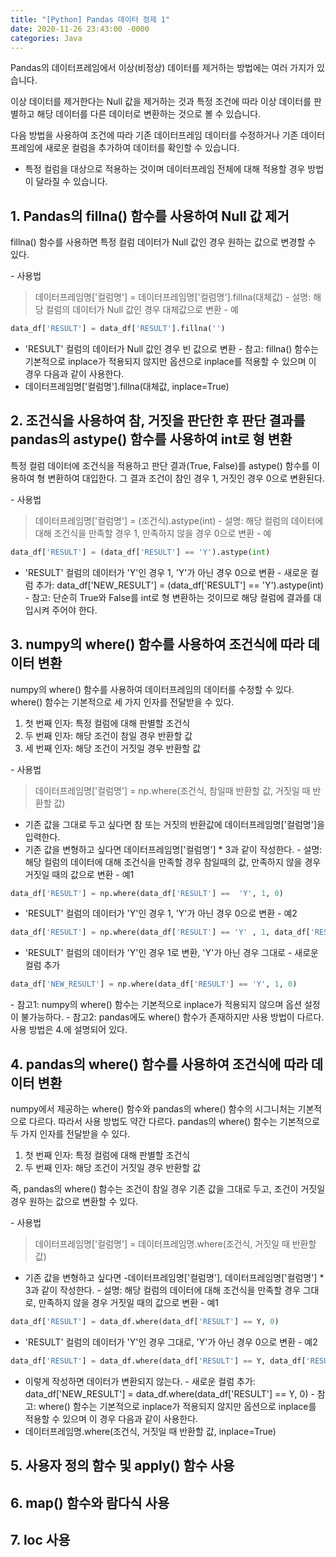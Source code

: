 ```yaml
---
title: "[Python] Pandas 데이터 정제 1"
date: 2020-11-26 23:43:00 -0000
categories: Java
---
```

Pandas의 데이터프레임에서 이상(비정상) 데이터를 제거하는 방법에는 여러 가지가 있습니다.

이상 데이터를 제거한다는 Null 값을 제거하는 것과 특정 조건에 따라 이상 데이터를 판별하고 해당 데이터를 다른 데이터로 변환하는 것으로 볼 수 있습니다.

다음 방법을 사용하여 조건에 따라 기존 데이터프레임 데이터를 수정하거나 기존 데이터프레임에 새로운 컬럼을 추가하여 데이터를 확인할 수 있습니다.

* 특정 컬럼을 대상으로 적용하는 것이며 데이터프레임 전체에 대해 적용할 경우 방법이 달라질 수 있습니다.

## 1. Pandas의 fillna() 함수를 사용하여 Null 값 제거

fillna() 함수를 사용하면 특정 컬럼 데이터가 Null 값인 경우 원하는 값으로 변경할 수 있다.

&#45; 사용법
> 데이터프레임명['컬럼명'] = 데이터프레임명['컬럼명'].fillna(대체값)
&#45; 설명: 해당 컬럼의 데이터가 Null 값인 경우 대체값으로 변환
&#45; 예
```python
data_df['RESULT'] = data_df['RESULT'].fillna('')
```
  * 'RESULT' 컬럼의 데이터가 Null 값인 경우 빈 값으로 변환
&#45; 참고: fillna() 함수는 기본적으로 inplace가 적용되지 않지만 옵션으로 inplace를 적용할 수 있으며 이 경우 다음과 같이 사용한다.
  * 데이터프레임명['컬럼명'].fillna(대체값, inplace=True)

## 2. 조건식을 사용하여 참, 거짓을 판단한 후 판단 결과를 pandas의 astype() 함수를 사용하여 int로 형 변환

특정 컬럼 데이터에 조건식을 적용하고 판단 결과(True, False)를 astype() 함수를 이용하여 형 변환하여 대입한다. 그 결과 조건이 참인 경우 1, 거짓인 경우 0으로 변환된다.

&#45; 사용법
> 데이터프레임명['컬럼명'] = (조건식).astype(int)
&#45; 설명: 해당 컬럼의 데이터에 대해 조건식을 만족할 경우 1, 만족하지 않을 경우 0으로 변환
&#45; 예
```python
data_df['RESULT'] = (data_df['RESULT'] == 'Y').astype(int)
```
  * 'RESULT' 컬럼의 데이터가 'Y'인 경우 1, 'Y'가 아닌 경우 0으로 변환
&#45; 새로운 컬럼 추가: data_df['NEW_RESULT'] = (data_df['RESULT'] == 'Y').astype(int)
&#45; 참고: 단순히 True와 False를 int로 형 변환하는 것이므로 해당 컬럼에 결과를 대입시켜 주어야 한다.

## 3. numpy의 where() 함수를 사용하여 조건식에 따라 데이터 변환

numpy의 where() 함수를 사용하여 데이터프레임의 데이터를 수정할 수 있다. where() 함수는 기본적으로 세 가지 인자를 전달받을 수 있다.
1) 첫 번째 인자: 특정 컬럼에 대해 판별할 조건식
2) 두 번째 인자: 해당 조건이 참일 경우 반환할 값
3) 세 번째 인자: 해당 조건이 거짓일 경우 반환할 값

&#45; 사용법
> 데이터프레임명['컬럼명'] = np.where(조건식, 참일때 반환할 값, 거짓일 때 반환할 값)
  * 기존 값을 그대로 두고 싶다면 참 또는 거짓의 반환값에 데이터프레임명['컬럼명']을 입력한다.
  * 기존 값을 변형하고 싶다면 데이터프레임명['컬럼명'] * 3과 같이 작성한다.
&#45; 설명: 해당 컬럼의 데이터에 대해 조건식을 만족할 경우 참일때의 값, 만족하지 않을 경우 거짓일 때의 값으로 변환
&#45; 예1
```python
data_df['RESULT'] = np.where(data_df['RESULT'] ==  'Y', 1, 0)
```
  * 'RESULT' 컬럼의 데이터가 'Y'인 경우 1, 'Y'가 아닌 경우 0으로 변환
&#45; 예2
```python
data_df['RESULT'] = np.where(data_df['RESULT'] == 'Y' , 1, data_df['RESULT'])
```
  * 'RESULT' 컬럼의 데이터가 'Y'인 경우 1로 변환, 'Y'가 아닌 경우 그대로
&#45; 새로운 컬럼 추가
```python
data_df['NEW_RESULT'] = np.where(data_df['RESULT'] == 'Y', 1, 0)
```
&#45; 참고1: numpy의 where() 함수는 기본적으로 inplace가 적용되지 않으며 옵션 설정이 불가능하다.
&#45; 참고2: pandas에도 where() 함수가 존재하지만 사용 방법이 다르다. 사용 방법은 4.에 설명되어 있다.

## 4. pandas의 where() 함수를 사용하여 조건식에 따라 데이터 변환

numpy에서 제공하는 where() 함수와 pandas의 where() 함수의 시그니처는 기본적으로 다르다. 따라서 사용 방법도 약간 다르다. pandas의 where() 함수는 기본적으로 두 가지 인자를 전달받을 수 있다.
1) 첫 번째 인자: 특정 컬럼에 대해 판별할 조건식
2) 두 번째 인자: 해당 조건이 거짓일 경우 반환할 값

즉, pandas의 where() 함수는 조건이 참일 경우 기존 값을 그대로 두고, 조건이 거짓일 경우 원하는 값으로 변환할 수 있다.

&#45; 사용법
> 데이터프레임명['컬럼명'] = 데이터프레임명.where(조건식, 거짓일 때 반환할 값)
  * 기존 값을 변형하고 싶다면 -데이터프레임명['컬럼명'], 데이터프레임명['컬럼명'] * 3과 같이 작성한다.
&#45; 설명: 해당 컬럼의 데이터에 대해 조건식을 만족할 경우 그대로, 만족하지 않을 경우 거짓일 때의 값으로 변환
&#45; 예1
```python
data_df['RESULT'] = data_df.where(data_df['RESULT'] == Y, 0)
```
  * 'RESULT' 컬럼의 데이터가 'Y'인 경우 그대로, 'Y'가 아닌 경우 0으로 변환
&#45; 예2
```python
data_df['RESULT'] = data_df.where(data_df['RESULT'] == Y, data_df['RESULT'])
```
  * 이렇게 작성하면 데이터가 변환되지 않는다.
&#45; 새로운 컬럼 추가: data_df['NEW_RESULT'] = data_df.where(data_df['RESULT'] == Y, 0)
&#45; 참고: where() 함수는 기본적으로 inplace가 적용되지 않지만 옵션으로 inplace를 적용할 수 있으며 이 경우 다음과 같이 사용한다.
  * 데이터프레임명.where(조건식, 거짓일 때 반환할 값, inplace=True)


## 5. 사용자 정의 함수 및 apply() 함수 사용


## 6. map() 함수와 람다식 사용


## 7. loc 사용
